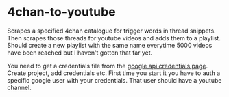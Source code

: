 # 4chan-to-youtube

Scrapes a specified 4chan catalogue for trigger words in thread snippets. Then scrapes those threads for youtube videos and adds them to a playlist.
Should create a new playlist with the same name everytime 5000 videos have been reached but I haven't gotten that far yet.


You need to get a credentials file from the [google api credentials page](https://console.developers.google.com/apis/credentials). Create project, add credentials etc.
First time you start it you have to auth a specific google user with your credentials. That user should have a youtube channel.
